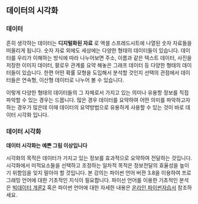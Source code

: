 ## 데이터의 시각화

### 데이터  

흔히 생각하는 데이터는  **디지털화된 자료** 로 엑셀 스프레드시트에 나열된 숫자 자료들을 떠올리게 됩니다.  숫자 자료 외에도 세상에는 다양한 형태의 데이터들이 있습니다. 
데이터를 우리가 이해하는 방식에 따라 나누어보면 주소, 이름과 같은 텍스트 데이터, 사진을 저장한 이미지 데이터, 팔로우 관계를 요약 해놓은 그래프 데이터 등 다양한 형태의 
데이터들이 있습니다. 한편 어떤 확률 모형을 도입해서 분석할 것인지 선택의 관점에서 데이터들은 연속형, 이산형 데이터로 나누어 볼 수 있습니다. 

이렇게 다양한 형태의 데이터들의 그 자체로서 가지고 있는 의미나 유용항 정보를 직접 파악할 수 있는 경우는 드뭅니다. 많은 경우 데이터를 요약하여 어떤 의미를 파악하고자 하는 경우가 많은데
이때 데이터의 요약방법으로 유용하게 사용할 수 있는 것이 바로 데이터 시각화 입니다. 


### 데이터 시각화 

**데이터 시각화는 예쁜 그림 이상입니다**

시각화의 목적은 데이터가 가지고 있는 정보를 효과적으로 요약하여 전달하는 것입니다. 시각화에서 미적요소들을 선택하고 조정하는 일차적 목적은 정보전달의 효율성을 높이기 위함임을 잊지 말아야 할 것입니다. 
본 강의는 파이썬 언어 버젼 3.8을 이용하여 프로그래밍 언어에 대한 기초적인 지식이 필요합니다.  파이선 언어를 이용한 기초적인 분석은 [빅데이터 개론2](https://uos-bigdata.github.io/bigdatabook/intro.html) 혹은 파이썬 언어에 대한 자세한 내용은 [온라인 파이썬자습서](https://docs.python.org/ko/3.8/tutorial/index.html) 참조하세요. 
